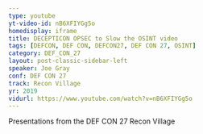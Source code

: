 ```yaml
---
type: youtube
yt-video-id: nB6XFIYGg5o
homedisplay: iframe
title: DECEPTICON OPSEC to Slow the OSINT video
tags: [DEFCON, DEF CON, DEFCON27, DEF CON 27, OSINT]
category: DEF_CON_27
layout: post-classic-sidebar-left
speaker: Joe Gray
conf: DEF CON 27
track: Recon Village
yr: 2019
vidurl: https://www.youtube.com/watch?v=nB6XFIYGg5o
---
```

Presentations from the DEF CON 27 Recon Village